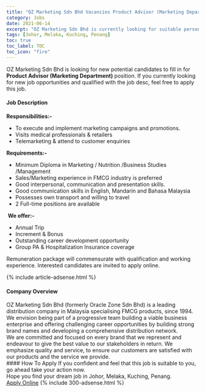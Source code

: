 ```yaml
---
title: "OZ Marketing Sdn Bhd Vacancies Product Advisor (Marketing Department)" 
category: Jobs 
date: 2021-06-14 
excerpt: "OZ Marketing Sdn Bhd is currently looking for suitable person to fill in the Product Advisor (Marketing Department) which based in Johor, Melaka, Kuching, Penang" 
tags: [Johor, Melaka, Kuching, Penang] 
toc: true 
toc_label: TOC 
toc_icon: "fire" 
--- 
```


<p>OZ Marketing Sdn Bhd is looking for new potential candidates to fill in for <b>Product Advisor (Marketing Department)</b> position. If you currently looking for new job opportunities and qualified with the job desc, feel free to apply this job.
</p><div><div><h4>Job Description</h4></div><div><div><span><div><p><strong>Responsibilities:-</strong></p><ul><li>To execute and implement marketing campaigns and promotions.</li><li>Visits medical professionals &amp; retailers</li><li>Telemarketing &amp; attend to customer enquiries</li></ul><p><strong>Requirements:-</strong></p><ul><li>Minimum Diploma in Marketing / Nutrition /Business Studies /Management</li><li>Sales/Marketing experience in FMCG industry is preferred</li><li>Good interpersonal, communication and presentation skills.</li><li>Good communication skills in English, Mandarin and Bahasa Malaysia</li><li>Possesses own transport and willing to travel</li><li>2 Full-time positions are available&#160;</li></ul><p>&#160;<strong>We offer:-</strong></p><ul><li>Annual Trip</li><li>Increment &amp; Bonus</li><li>Outstanding career development opportunity</li><li>Group PA &amp; Hospitalization Insurance coverage</li></ul><p>Remuneration package will commensurate with qualification and working experience. Interested candidates are invited to apply online.</p></div></span></div></div></div> 
{% include article-adsense.html %} 
<div><div><h4>Company Overview</h4></div><div><div><span><div><div>
<div>OZ Marketing Sdn Bhd (formerly Oracle Zone Sdn Bhd) is a leading distribution company in Malaysia specialising FMCG products, since 1994. We envision being part of a progressive team building a viable business enterprise and offering challenging career opportunities by building strong brand names and developing a comprehensive distribution network.</div>
<div>We are committed and focused on every brand that we represent and endeavour to give the best value to our stakeholders in return. We emphasize quality and service, to ensure our customers are satisfied with our products and the service we provide.</div>
</div></div></span></div></div></div> 
#### How To Apply 
If you confident and feel that this job is suitable to you, go ahead take your action now. <br/> 
Hope you find your dream job in Johor, Melaka, Kuching, Penang. <br/> 
<a href="https://www.jobstreet.com.my/en/job/product-advisor-marketing-department-4589512?jobId=jobstreet-my-job-4589512&" class="btn btn--info" target="_blank" rel="nofollow noopenner">Apply Online</a> 
{% include 300-adsense.html %} 